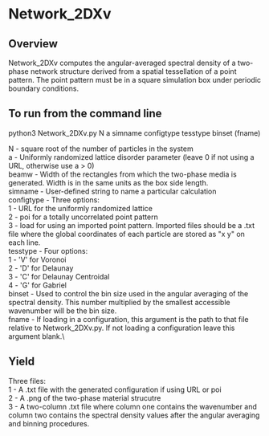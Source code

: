 # Network_2DXv

## Overview
Network_2DXv computes the angular-averaged spectral density of a two-phase network structure derived from a spatial tessellation of a point pattern. The point pattern must be in a square simulation box under periodic boundary conditions.

## To run from the command line
python3 Network_2DXv.py N a simname configtype tesstype binset (fname)

N - square root of the number of particles in the system\
a - Uniformly randomized lattice disorder parameter (leave 0 if not using a URL, otherwise use a > 0)\
beamw - Width of the rectangles from which the two-phase media is generated. Width is in the same units as the box side length.\
simname - User-defined string to name a particular calculation\
configtype - Three options:\
	1 - URL for the uniformly randomized lattice\
	2 - poi for a totally uncorrelated point pattern\
	3 - load for using an imported point pattern. Imported files should be a .txt file where the global coordinates of each particle are stored as "x y" on each line.\
tesstype - Four options:\
	1 - 'V' for Voronoi\
	2 - 'D' for Delaunay\
	3 - 'C' for Delaunay Centroidal\
	4 - 'G' for Gabriel\
binset - Used to control the bin size used in the angular averaging of the spectral density. This number multiplied by the smallest accessible wavenumber will be the bin size.\
fname - If loading in a configuration, this argument is the path to that file relative to Network_2DXv.py. If not loading a configuration leave this argument blank.\

## Yield
Three files:\
1 - A .txt file with the generated configuration if using URL or poi\
2 - A .png of the two-phase material strucutre\
3 - A two-column .txt file where column one contains the wavenumber and column two contains the spectral density values after the angular averaging and binning procedures. 
